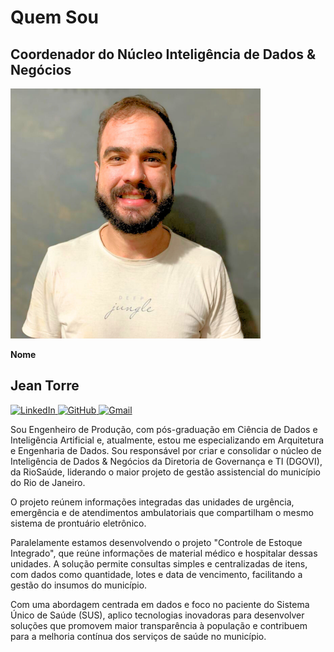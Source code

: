 # Quem Sou

<section class="descricao_cargo" id="jean-profile">
  <h2><strong>Coordenador do Núcleo Inteligência de Dados & Negócios</strong></h2>
  <div class="profile-card">
    <div class="profile-image">
      <img src="/src/jean.png" alt="foto-jean-torre">  
    </div>
    <div class="profile-info">
      <p><strong>Nome</strong></p>
      <h2><strong>Jean Torre</strong></h2>
      <div class="social-links">
        <a href="https://www.linkedin.com/in/jean-torre-44a27914b/" target="_blank">
          <img src="https://cdn.jsdelivr.net/gh/devicons/devicon@latest/icons/linkedin/linkedin-original.svg" alt="LinkedIn">
        </a>
        <a href="https://github.com/jeantorre" target="_blank">
          <img src="https://cdn.jsdelivr.net/gh/devicons/devicon@latest/icons/github/github-original.svg" alt="GitHub">
        </a>
        <a href="mailto:jean.riosaude@gmail.com" target="_blank">
          <img src="https://img.icons8.com/?size=100&id=P7UIlhbpWzZm&format=png&color=000000" alt="Gmail">
        </a>
      </div>
    </div>
  </div>
  <div class="cargo_info">
    <p>Sou Engenheiro de Produção, com pós-graduação em Ciência de Dados e Inteligência Artificial e, atualmente, estou me especializando em Arquitetura e Engenharia de Dados. Sou responsável por criar e consolidar o núcleo de Inteligência de Dados & Negócios da Diretoria de Governança e TI (DGOVI), da RioSaúde, liderando o maior projeto de gestão assistencial do município do Rio de Janeiro. </p>
    <p>O projeto reúnem informações integradas das unidades de urgência, emergência e de atendimentos ambulatoriais que compartilham o mesmo sistema de prontuário eletrônico.</p>
    <p>Paralelamente estamos desenvolvendo o projeto "Controle de Estoque Integrado", que reúne informações de material médico e hospitalar dessas unidades. A solução permite consultas simples e centralizadas de itens, com dados como  quantidade, lotes e data de vencimento, facilitando a gestão do insumos do município.</p>
    <p>Com uma abordagem centrada em dados e foco no paciente do Sistema Único de Saúde (SUS), aplico tecnologias inovadoras para desenvolver soluções que promovem maior transparência à população e contribuem para a melhoria contínua dos serviços de saúde no município.</p>
  </div>
</section>
